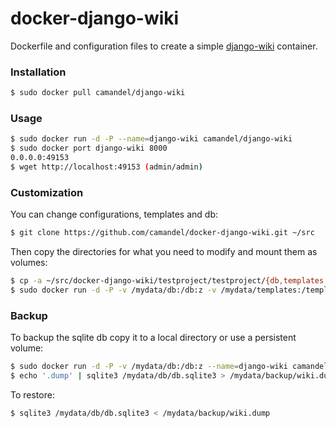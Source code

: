 # docker-django-wiki

Dockerfile and configuration files to create a simple [django-wiki](https://github.com/django-wiki/django-wiki) container.
### Installation
```sh
$ sudo docker pull camandel/django-wiki
```
### Usage
```sh
$ sudo docker run -d -P --name=django-wiki camandel/django-wiki
$ sudo docker port django-wiki 8000
0.0.0.0:49153
$ wget http://localhost:49153 (admin/admin)
```
### Customization
You can change configurations, templates and db:
```sh
$ git clone https://github.com/camandel/docker-django-wiki.git ~/src
```
Then copy the directories for what you need to modify and mount them as volumes:
```sh
$ cp -a ~/src/docker-django-wiki/testproject/testproject/{db,templates,settings} /mydata
$ sudo docker run -d -P -v /mydata/db:/db:z -v /mydata/templates:/templates:z -v /mydata/settings:/settings:z --name=django-wiki camandel/django-wiki
```
### Backup
To backup the sqlite db copy it to a local directory or use a persistent volume:
```sh
$ sudo docker run -d -P -v /mydata/db:/db:z --name=django-wiki camandel/django-wiki
$ echo '.dump' | sqlite3 /mydata/db/db.sqlite3 > /mydata/backup/wiki.dump
```
To restore:
```sh
$ sqlite3 /mydata/db/db.sqlite3 < /mydata/backup/wiki.dump
```
